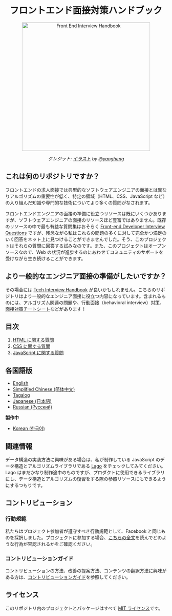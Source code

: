 <h1 align="center">フロントエンド面接対策ハンドブック</h1>

<div align="center">
  <a href="https://dribbble.com/shots/4263961-Front-End-Interview-Scroll">
    <img src="https://cdn.rawgit.com/yangshun/front-end-interview-handbook/23d89c8/assets/scroll.svg" alt="Front End Interview Handbook" width="400"/>
    </a>
  <br>
  <p>
    <em>クレジット: <a href="https://dribbble.com/shots/4263961-Front-End-Interview-Scroll">イラスト</a> by <a href="https://dribbble.com/yangheng">@yangheng</a>
    </em>
  </p>
</div>

## これは何のリポジトリですか？

フロントエンドの求人面接では典型的なソフトウェアエンジニアの面接とは異なりアルゴリズムの重要性が低く、特定の領域（HTML、CSS、JavaScript など）の入り組んだ知識や専門的な技術についてより多くの質問がなされます。

フロントエンドエンジニアの面接の準備に役立つリソースは既にいくつかありますが、ソフトウェアエンジニアの面接のリソースほど豊富ではありません。既存のリソースの中で最も有益な質問集はおそらく [Front-end Developer Interview Questions](https://github.com/h5bp/Front-end-Developer-Interview-Questions) ですが、残念ながら私はこれらの問題の多くに対して完全かつ満足のいく回答をネット上に見つけることができませんでした。そう、このプロジェクトはそれらの質問に回答する試みなのです。また、このプロジェクトはオープンソースなので、Web の状況が進歩するのにあわせてコミュニティのサポートを受けながら生き続けることができます。

## より一般的なエンジニア面接の準備がしたいですか？

その場合には [Tech Interview Handbook](https://github.com/yangshun/tech-interview-handbook) が良いかもしれません。こちらのリポジトリはより一般的なエンジニア面接に役立つ内容になっています。含まれるものには、アルゴリズム関連の問題や、行動面接（behavioral interview）対策、[面接対策チートシート](https://github.com/yangshun/tech-interview-handbook/blob/master/preparing/cheatsheet.md)などがあります！

## 目次

1. [HTML に関する質問](questions/html-questions.md)
1. [CSS に関する質問](questions/css-questions.md)
1. [JavaScript に関する質問](questions/javascript-questions.md)

## 各国語版

* [English](/README.md)
* [Simplified Chinese (简体中文)](/Translations/Chinese/README.md)
* [Tagalog](/Translations/Tagalog/README.md)
* [Japanese (日本語)](/Translations/Japanese/README.md)
* [Russian (Русский)](/Translations/Russian/README.md)

**製作中**

* [Korean (한국어)](/Translations/Korean/README.md)

## 関連情報

データ構造の実装方法に興味がある場合は、私が制作している JavaScript のデータ構造とアルゴリズムライブラリである [Lago](https://github.com/yangshun/lago) をチェックしてみてください。Lago はまだかなり制作途中のものですが、プロダクトに使用できるライブラリにし、データ構造とアルゴリズムの復習をする際の参照リソースにもできるようにするつもりです。

## コントリビューション

### 行動規範

私たちはプロジェクト参加者が遵守すべき行動規範として、Facebook と同じものを採択しました。プロジェクトに参加する場合、[こちらの全文](https://code.facebook.com/codeofconduct)を読んでどのような行為が容認されるかをご確認ください。

### コントリビューションガイド

コントリビューションの方法、改善の提案方法、コンテンツの翻訳方法に興味がある方は、[コントリビューションガイド](/CONTRIBUTING.md)を参照してください。

## ライセンス

このリポジトリ内のプロジェクトとパッケージはすべて [MIT ライセンス](/LICENSE)です。

